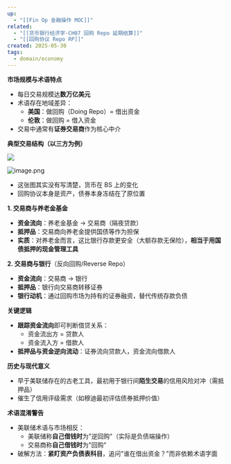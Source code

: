 ```yaml
---
up:
  - "[[Fin Op 金融操作 MOC]]"
related:
  - "[[货币银行经济学-CH07 回购 Repo 延期结算]]"
  - "[[回购协议 Repo RP]]"
created: 2025-05-30
tags:
  - domain/economy
---
```

**市场规模与术语特点**
- 每日交易规模达**数万亿美元**
- 术语存在地域差异：
  - **美国**：做回购（Doing Repo）= 借出资金
  - **伦敦**：做回购 = 借入资金
- 交易中通常有**证券交易商**作为核心中介


**典型交易结构（以三方为例）**


![](https://s1.vika.cn/space/2025/05/30/ab28ececc59f417ebed20fe5fbe00991)

![image.png](https://s1.vika.cn/space/2025/05/30/117771753b5b45d399d338c4e464d6a9)

- 这张图其实没有写清楚，货币在 BS 上的变化
- 回购协议本身是资产，债券本身冻结在了原位置


**1. 交易商与养老金基金**
- **资金流向**：养老金基金 → 交易商（隔夜贷款）
- **抵押品**：交易商向养老金提供国债等作为担保
- **实质**：对养老金而言，这比银行存款更安全（大额存款无保险），**相当于用国债抵押的现金管理工具**

**2. 交易商与银行**（反向回购/Reverse Repo）
- **资金流向**：交易商 → 银行
- **抵押品**：银行向交易商转移证券
- **银行动机**：通过回购市场为持有的证券融资，替代传统存款负债

**关键逻辑**
- **跟踪资金流向**即可判断借贷关系：
  - 资金流出方 = 贷款人
  - 资金流入方 = 借款人
- **抵押品与资金逆向流动**：证券流向贷款人，资金流向借款人

**历史与现代意义**
- 早于美联储存在的古老工具，最初用于银行间**陌生交易**的信用风险对冲（需抵押品）
- 催生了信用评级需求（如穆迪最初评估债券抵押价值）

**术语混淆警告**
- 美联储术语与市场相反：
  - 美联储称**自己借钱时**为"逆回购"（实际是负债端操作）
  - 交易商称**自己借钱时**为"回购"
- 破解方法：**紧盯资产负债表科目**，追问"谁在借出资金？"而非依赖术语字面